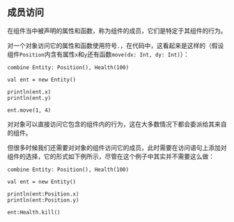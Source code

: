 ## 成员访问

在组件当中被声明的属性和函数，称为组件的成员，它们是特定于其组件的行为。

对一个对象访问它的属性和函数使用符号`.`，在代码中，这看起来是这样的（假设组件`Position`内含有属性`x`和`y`还有函数`move(dx: Int, dy: Int)`）：

```ecs
combine Entity: Position(), Health(100)

val ent = new Entity()

println(ent.x)
println(ent.y)

ent.move(1, 4)
```

对对象可以直接访问它包含的组件内的行为，这在大多数情况下都会委派给其来自的组件。

但很多时候我们还需要对对象的组件访问它的成员，此时需要在访问语句上添加对组件的选择，它的形式如下例所示，尽管在这个例子中其实并不需要这么做：

```ecs
combine Entity: Position(), Health(100)

val ent = new Entity()

println(ent:Position.x)
println(ent:Position.y)

ent:Health.kill()
```


